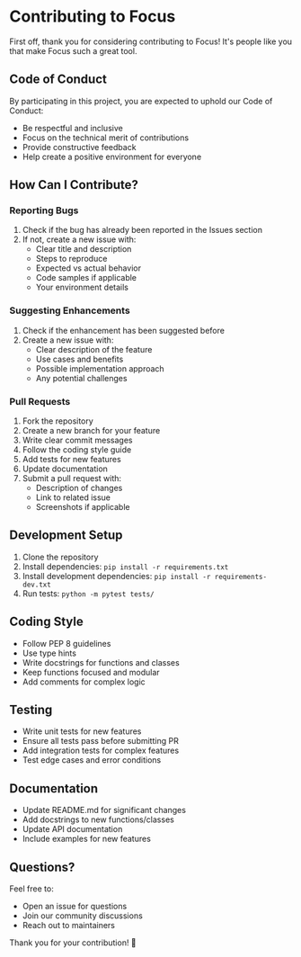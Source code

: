 # Contributing to Focus

First off, thank you for considering contributing to Focus! It's people like you that make Focus such a great tool.

## Code of Conduct

By participating in this project, you are expected to uphold our Code of Conduct:

- Be respectful and inclusive
- Focus on the technical merit of contributions
- Provide constructive feedback
- Help create a positive environment for everyone

## How Can I Contribute?

### Reporting Bugs

1. Check if the bug has already been reported in the Issues section
2. If not, create a new issue with:
   - Clear title and description
   - Steps to reproduce
   - Expected vs actual behavior
   - Code samples if applicable
   - Your environment details

### Suggesting Enhancements

1. Check if the enhancement has been suggested before
2. Create a new issue with:
   - Clear description of the feature
   - Use cases and benefits
   - Possible implementation approach
   - Any potential challenges

### Pull Requests

1. Fork the repository
2. Create a new branch for your feature
3. Write clear commit messages
4. Follow the coding style guide
5. Add tests for new features
6. Update documentation
7. Submit a pull request with:
   - Description of changes
   - Link to related issue
   - Screenshots if applicable

## Development Setup

1. Clone the repository
2. Install dependencies: `pip install -r requirements.txt`
3. Install development dependencies: `pip install -r requirements-dev.txt`
4. Run tests: `python -m pytest tests/`

## Coding Style

- Follow PEP 8 guidelines
- Use type hints
- Write docstrings for functions and classes
- Keep functions focused and modular
- Add comments for complex logic

## Testing

- Write unit tests for new features
- Ensure all tests pass before submitting PR
- Add integration tests for complex features
- Test edge cases and error conditions

## Documentation

- Update README.md for significant changes
- Add docstrings to new functions/classes
- Update API documentation
- Include examples for new features

## Questions?

Feel free to:
- Open an issue for questions
- Join our community discussions
- Reach out to maintainers

Thank you for your contribution! 🙏
